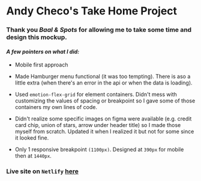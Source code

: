 # Andy Checo's Take Home Project

### Thank you _Baal & Spots_ for allowing me to take some time and design this mockup.

#### _A few pointers on what I did:_

- Mobile first approach

- Made Hamburger menu functional (it was too tempting). There is aso a little extra (when there's an error in the api or when the data is loading).

- Used `emotion-flex-grid` for element containers. Didn't mess with customizing the values of spacing or breakpoint so I gave some of those containers my own lines of code.

- Didn't realize some specific images on figma were available (e.g. credit card chip, union of stars, arrow under header title) so I made those myself from scratch. Updated it when I realized it but not for some since it looked fine.

- Only 1 responsive breakpoint `(1100px)`. Designed at `390px` for mobile then at `1440px`.

### Live site on `Netlify` [here](https://baal-cardo.netlify.app/)
